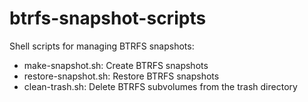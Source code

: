 # btrfs-snapshot-scripts

Shell scripts for managing BTRFS snapshots:
- make-snapshot.sh: Create BTRFS snapshots
- restore-snapshot.sh: Restore BTRFS snapshots
- clean-trash.sh: Delete BTRFS subvolumes from the trash directory
